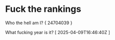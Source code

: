# Fuck the rankings

Who the hell am I?
{ 24704039 }

What fucking year is it?
[ 2025-04-09T16:46:40Z ]
